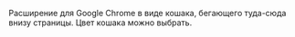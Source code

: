 Расширение для Google Chrome в виде кошака, бегающего туда-сюда внизу страницы. Цвет кошака можно выбрать.
